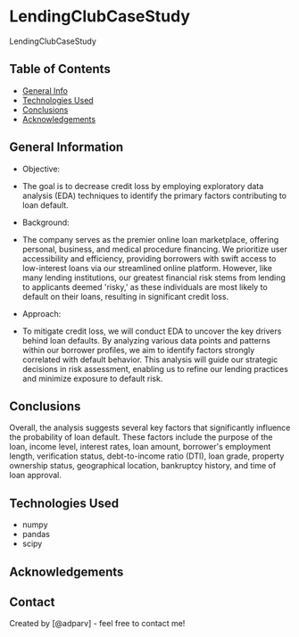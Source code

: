 # LendingClubCaseStudy
LendingClubCaseStudy

## Table of Contents
* [General Info](#general-information)
* [Technologies Used](#technologies-used)
* [Conclusions](#conclusions)
* [Acknowledgements](#acknowledgements)

## General Information
- Objective:
- The goal is to decrease credit loss by employing exploratory data analysis (EDA) techniques to identify the primary factors contributing to loan default.

- Background:
- The company serves as the premier online loan marketplace, offering personal, business, and medical procedure financing. We prioritize user accessibility and efficiency, providing borrowers with swift access to low-interest loans via our streamlined online platform. However, like many lending institutions, our greatest financial risk stems from lending to applicants deemed 'risky,' as these individuals are most likely to default on their loans, resulting in significant credit loss.

- Approach:
- To mitigate credit loss, we will conduct EDA to uncover the key drivers behind loan defaults. By analyzing various data points and patterns within our borrower profiles, we aim to identify factors strongly correlated with default behavior. This analysis will guide our strategic decisions in risk assessment, enabling us to refine our lending practices and minimize exposure to default risk.

<!-- You don't have to answer all the questions - just the ones relevant to your project. -->

## Conclusions
Overall, the analysis suggests several key factors that significantly influence the probability of loan default. These factors include the purpose of the loan, income level, interest rates, loan amount, borrower's employment length, verification status, debt-to-income ratio (DTI), loan grade, property ownership status, geographical location, bankruptcy history, and time of loan approval.

<!-- You don't have to answer all the questions - just the ones relevant to your project. -->


## Technologies Used
- numpy
- pandas
- scipy
  

<!-- As the libraries versions keep on changing, it is recommended to mention the version of library used in this project -->

## Acknowledgements

## Contact
Created by [@adparv] - feel free to contact me!

